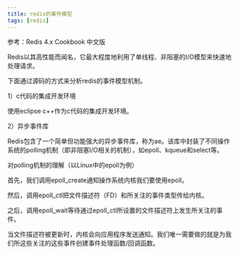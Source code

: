 ```yaml
---
title: redis的事件模型
tags: [redis]
---
```


参考：Redis 4.x Cookbook 中文版 

Redis以其高性能而闻名，它最大程度地利用了单线程、非阻塞的I/O模型来快速地处理请求。

下面通过源码的方式来分析redis的事件模型机制。

1）c代码的集成开发环境

使用eclipse c++作为c代码的集成开发环境。

2）异步事件库

Redis包含了一个简单但功能强大的异步事件库，称为ae。该库中封装了不同操作系统的polling机制（即非阻塞I/O相关的机制），如epoll、kqueue和select等。

对polling机制的理解（以Linux中的epoll为例）

首先，我们调用epoll_create通知操作系统内核我们要使用epoll。

然后，调用epoll_ctl把文件描述符（FD）和所关注的事件类型传给内核。

之后，调用epoll_wait等待通过epoll_ctl所设置的文件描述符上发生所关注的事件。

当文件描述符被更新时，内核会向应用程序发送通知。我们唯一需要做的就是为我们所这些关注的这些事件创建事件处理函数/回调函数。